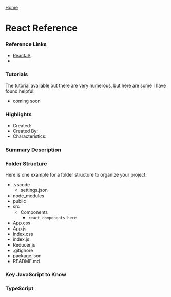 [Home](../)

# React Reference

### Reference Links

- [ReactJS](https://reactjs.org/)
-

### Tutorials

The tutorial available out there are very numerous, but here are some I have found helpful:

- coming soon

### Highlights

- Created:
- Created By:
- Characteristics:

### Summary Description

### Folder Structure

Here is one example for a folder structure to organize your project:

- .vscode
  - settings.json
- node_modules
- public
- src
  - Components
    - `react components here`
- App.css
- App.js
- index.css
- index.js
- Reducer.js
- .gitignore
- package.json
- README.md

### Key JavaScript to Know

### TypeScript

